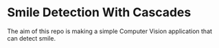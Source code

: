 # Smile Detection With Cascades
The aim of this repo is making a simple Computer Vision application that can detect smile.
